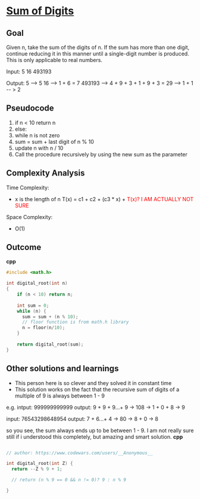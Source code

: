 # [Sum of Digits](https://www.codewars.com/kata/541c8630095125aba6000c00)

## Goal
Given n, take the sum of the digits of n. If the sum has more than one digit, continue reducing it in this manner until a single-digit number is produced. This is only applicable to real numbers.

Input: 
5
16
493193

Output:
5 --> 5
16 --> 1 + 6 = 7
493193 --> 4 + 9 + 3 + 1 + 9 + 3 = 29 --> 1 + 1 -- > 2

## Pseudocode
1. if n < 10 return n
2. else:
3.   while n is not zero
4.  sum = sum + last digit of n % 10
5.  update n with n / 10
6. Call the procedure recursively by using the new sum as the parameter

## Complexity Analysis

Time Complexity:
  - x is the length of n 
  T(x) = c1 + c2 + (c3 * x) + <span style="color:red">T(x)?</span>
  <span style="color:red">I AM ACTUALLY NOT SURE</span>

Space Complexity:
- O(1)

## Outcome

__cpp__
```cpp
#include <math.h>

int digital_root(int n)
{
    if (n < 10) return n;
    
    int sum = 0;
    while (n) {
      sum = sum + (n % 10);
      // floor function is from math.h library
      n = floor(n/10);
    }
    
    return digital_root(sum);
}

```

## Other solutions and learnings

* This person here is so clever and they solved it in constant time
* This solution works on the fact that the recursive sum of digits of a multiple of 9 is always between 1 - 9

e.g. 
intput: 999999999999
output: 9 + 9 + 9...+ 9 -> 108 -> 1 + 0 + 8 -> 9

input: 76543298648954
output: 7 + 6...+ 4 -> 80 -> 8 + 0 -> 8

so you see, the sum always ends up to be between 1 - 9. I am not really sure still if i understood this completely, but amazing and smart solution. 
__cpp__
```cpp

// author: https://www.codewars.com/users/__Anonymous__

int digital_root(int Z) {
  return --Z % 9 + 1;

  // return (n % 9 == 0 && n != 0)? 9 : n % 9

}
```



